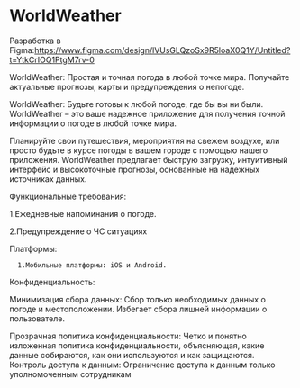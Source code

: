 # WorldWeather
Разработка в Figma:https://www.figma.com/design/lVUsGLQzoSx9R5loaX0Q1Y/Untitled?t=YtkCrIOQ1PtgM7rv-0

WorldWeather: Простая и точная погода в любой точке мира. Получайте актуальные прогнозы, карты и предупреждения о непогоде.

WorldWeather: Будьте готовы к любой погоде, где бы вы ни были. WorldWeather – это ваше надежное приложение для получения точной информации о погоде в любой точке мира. 

Планируйте свои путешествия, мероприятия на свежем воздухе, или просто будьте в курсе погоды в вашем городе с помощью нашего приложения. 
WorldWeather предлагает быструю загрузку, интуитивный интерфейс и высокоточные прогнозы, основанные на надежных источниках данных.

Функциональные требования:

      
1.Ежедневные напоминания о погоде.

      
2.Предупреждение о ЧС ситуациях

Платформы:

      1.Мобильные платформы: iOS и Android.

Конфиденциальность:
      
Минимизация сбора данных: Сбор только необходимых данных о погоде и местоположении. Избегает сбора лишней информации о пользователе.

Прозрачная политика конфиденциальности: Четко и понятно изложенная политика конфиденциальности, объясняющая, какие данные собираются, как они используются и как защищаются.
     Контроль доступа к данным: Ограничение доступа к данным только уполномоченным сотрудникам

